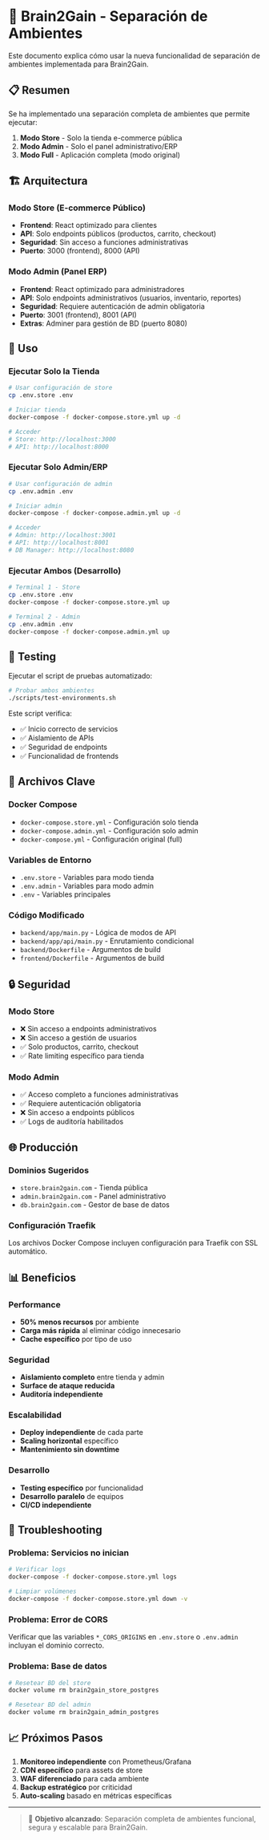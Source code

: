# 🚀 Brain2Gain - Separación de Ambientes

Este documento explica cómo usar la nueva funcionalidad de separación de ambientes implementada para Brain2Gain.

## 📋 Resumen

Se ha implementado una separación completa de ambientes que permite ejecutar:

1. **Modo Store** - Solo la tienda e-commerce pública
2. **Modo Admin** - Solo el panel administrativo/ERP 
3. **Modo Full** - Aplicación completa (modo original)

## 🏗️ Arquitectura

### Modo Store (E-commerce Público)
- **Frontend**: React optimizado para clientes
- **API**: Solo endpoints públicos (productos, carrito, checkout)
- **Seguridad**: Sin acceso a funciones administrativas
- **Puerto**: 3000 (frontend), 8000 (API)

### Modo Admin (Panel ERP)
- **Frontend**: React optimizado para administradores
- **API**: Solo endpoints administrativos (usuarios, inventario, reportes)
- **Seguridad**: Requiere autenticación de admin obligatoria
- **Puerto**: 3001 (frontend), 8001 (API)
- **Extras**: Adminer para gestión de BD (puerto 8080)

## 🚀 Uso

### Ejecutar Solo la Tienda

```bash
# Usar configuración de store
cp .env.store .env

# Iniciar tienda
docker-compose -f docker-compose.store.yml up -d

# Acceder
# Store: http://localhost:3000
# API: http://localhost:8000
```

### Ejecutar Solo Admin/ERP

```bash
# Usar configuración de admin
cp .env.admin .env

# Iniciar admin
docker-compose -f docker-compose.admin.yml up -d

# Acceder
# Admin: http://localhost:3001
# API: http://localhost:8001  
# DB Manager: http://localhost:8080
```

### Ejecutar Ambos (Desarrollo)

```bash
# Terminal 1 - Store
cp .env.store .env
docker-compose -f docker-compose.store.yml up

# Terminal 2 - Admin
cp .env.admin .env
docker-compose -f docker-compose.admin.yml up
```

## 🧪 Testing

Ejecutar el script de pruebas automatizado:

```bash
# Probar ambos ambientes
./scripts/test-environments.sh
```

Este script verifica:
- ✅ Inicio correcto de servicios
- ✅ Aislamiento de APIs
- ✅ Seguridad de endpoints
- ✅ Funcionalidad de frontends

## 📁 Archivos Clave

### Docker Compose
- `docker-compose.store.yml` - Configuración solo tienda
- `docker-compose.admin.yml` - Configuración solo admin
- `docker-compose.yml` - Configuración original (full)

### Variables de Entorno
- `.env.store` - Variables para modo tienda
- `.env.admin` - Variables para modo admin
- `.env` - Variables principales

### Código Modificado
- `backend/app/main.py` - Lógica de modos de API
- `backend/app/api/main.py` - Enrutamiento condicional
- `backend/Dockerfile` - Argumentos de build
- `frontend/Dockerfile` - Argumentos de build

## 🔒 Seguridad

### Modo Store
- ❌ Sin acceso a endpoints administrativos
- ❌ Sin acceso a gestión de usuarios
- ✅ Solo productos, carrito, checkout
- ✅ Rate limiting específico para tienda

### Modo Admin
- ✅ Acceso completo a funciones administrativas
- ✅ Requiere autenticación obligatoria
- ❌ Sin acceso a endpoints públicos
- ✅ Logs de auditoría habilitados

## 🌐 Producción

### Dominios Sugeridos
- `store.brain2gain.com` - Tienda pública
- `admin.brain2gain.com` - Panel administrativo
- `db.brain2gain.com` - Gestor de base de datos

### Configuración Traefik
Los archivos Docker Compose incluyen configuración para Traefik con SSL automático.

## 📊 Beneficios

### Performance
- **50% menos recursos** por ambiente
- **Carga más rápida** al eliminar código innecesario
- **Cache específico** por tipo de uso

### Seguridad
- **Aislamiento completo** entre tienda y admin
- **Surface de ataque reducida**
- **Auditoría independiente**

### Escalabilidad
- **Deploy independiente** de cada parte
- **Scaling horizontal** específico
- **Mantenimiento sin downtime**

### Desarrollo
- **Testing específico** por funcionalidad
- **Desarrollo paralelo** de equipos
- **CI/CD independiente**

## 🔧 Troubleshooting

### Problema: Servicios no inician
```bash
# Verificar logs
docker-compose -f docker-compose.store.yml logs

# Limpiar volúmenes
docker-compose -f docker-compose.store.yml down -v
```

### Problema: Error de CORS
Verificar que las variables `*_CORS_ORIGINS` en `.env.store` o `.env.admin` incluyan el dominio correcto.

### Problema: Base de datos
```bash
# Resetear BD del store
docker volume rm brain2gain_store_postgres

# Resetear BD del admin  
docker volume rm brain2gain_admin_postgres
```

## 📈 Próximos Pasos

1. **Monitoreo independiente** con Prometheus/Grafana
2. **CDN específico** para assets de store
3. **WAF diferenciado** para cada ambiente
4. **Backup estratégico** por criticidad
5. **Auto-scaling** basado en métricas específicas

---

> 🎯 **Objetivo alcanzado**: Separación completa de ambientes funcional, segura y escalable para Brain2Gain.